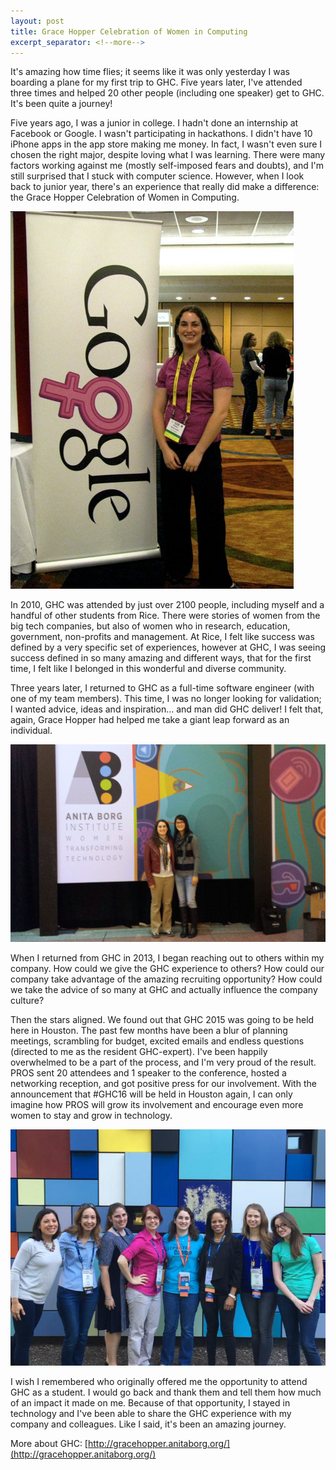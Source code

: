 ```yaml
---
layout: post
title: Grace Hopper Celebration of Women in Computing
excerpt_separator: <!--more-->
---
```


It's amazing how time flies; it seems like it was only yesterday I was boarding a plane for my first trip to GHC. Five years later, I've attended three times and helped 20 other people (including one speaker) get to GHC. It's been quite a journey!
<!--more-->
Five years ago, I was a junior in college. I hadn't done an internship at Facebook or Google. I wasn't participating in hackathons. I didn't have 10 iPhone apps in the app store making me money. In fact, I wasn't even sure I chosen the right major, despite loving what I was learning. There were many factors working against me (mostly self-imposed fears and doubts), and I'm still surprised that I stuck with computer science. However, when I look back to junior year, there's an experience that really did make a difference: the Grace Hopper Celebration of Women in Computing. 

![GHC2010](../images/GHC2010.jpg)

In 2010, GHC was attended by just over 2100 people, including myself and a handful of other students from Rice. There were stories of women from the big tech companies, but also of women who in research, education, government, non-profits and management. At Rice, I felt like success was defined by a very specific set of experiences, however at GHC, I was seeing success defined in so many amazing and different ways, that for the first time, I felt like I belonged in this wonderful and diverse community.

Three years later, I returned to GHC as a full-time software engineer (with one of my team members). This time, I was no longer looking for validation; I wanted advice, ideas and inspiration... and man did GHC deliver! I felt that, again, Grace Hopper had helped me take a giant leap forward as an individual. 

![GHC2013](../images/GHC2013.jpg)

When I returned from GHC in 2013, I began reaching out to others within my company. How could we give the GHC experience to others? How could our company take advantage of the amazing recruiting opportunity? How could we take the advice of so many at GHC and actually influence the company culture?

Then the stars aligned. We found out that GHC 2015 was going to be held here in Houston. The past few months have been a blur of planning meetings, scrambling for budget, excited emails and endless questions (directed to me as the resident GHC-expert). I've been happily overwhelmed to be a part of the process, and I'm very proud of the result. PROS sent 20 attendees and 1 speaker to the conference, hosted a networking reception, and got positive press for our involvement. With the announcement that #GHC16 will be held in Houston again, I can only imagine how PROS will grow its involvement and encourage even more women to stay and grow in technology.

![GHC2015](../images/GHC2015.jpg)

I wish I remembered who originally offered me the opportunity to attend GHC as a student. I would go back and thank them and tell them how much of an impact it made on me. Because of that opportunity, I stayed in technology and I've been able to share the GHC experience with my company and colleagues. Like I said, it's been an amazing journey.

More about GHC: [http://gracehopper.anitaborg.org/](http://gracehopper.anitaborg.org/)

